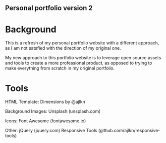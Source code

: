 ## Personal portfolio version 2

# Background

This is a refresh of my personal portfolio website with a different approach, as I am not satsfied with the direction of my original one.

My new approach to this portfolio website is to leverage open source assets and tools to create a more professional product, as opposed to trying to make everything from scratch in my original portfolio.

# Tools

HTML Template:
Dimensions by @ajlkn

Background Images:
Unsplash (unsplash.com)

Icons:
Font Awesome (fontawesome.io)

Other:
jQuery (jquery.com)
Responsive Tools (github.com/ajlkn/responsive-tools)
